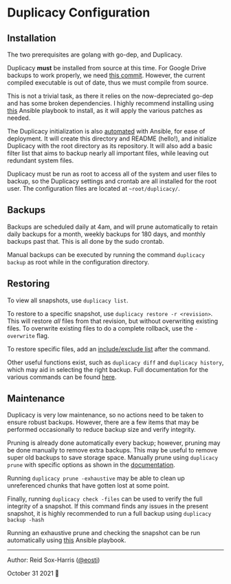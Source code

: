 # Duplicacy Configuration

## Installation
The two prerequisites are golang with go-dep, and Duplicacy. 

Duplicacy **must** be installed from source at this time. 
For Google Drive backups to work properly, we need [this commit](https://github.com/gilbertchen/duplicacy/commit/e43e848d47176144049b93938f09820c61effc72). 
However, the current compiled executable is out of date, thus we must compile from source. 

This is not a trivial task, as there it relies on the now-depreciated go-dep and has some broken dependencies. 
I highly recommend installing using [this](https://github.com/eosti/utat-ansible/blob/main/install-duplicacy.yml) Ansible playbook to install, as it will apply the various patches as needed. 

The Duplicacy initialization is also [automated](https://github.com/eosti/utat-ansible/blob/main/duplicacy-init.yml) with Ansible, for ease of deployment. 
It will create this directory and README (hello!), and initialize Duplicacy with the root directory as its repository. 
It will also add a basic filter list that aims to backup nearly all important files, while leaving out redundant system files. 

Duplicacy must be run as root to access all of the system and user files to backup, so the Duplicacy settings and crontab are all installed for the root user. 
The configuration files are located at `~root/duplicacy/`. 

## Backups
Backups are scheduled daily at 4am, and will prune automatically to retain daily backups for a month, weekly backups for 180 days, and monthly backups past that.
This is all done by the sudo crontab. 

Manual backups can be executed by running the command `duplicacy backup` as root while in the configuration directory. 

## Restoring
To view all snapshots, use `duplicacy list`. 

To restore to a specific snapshot, use `duplicacy restore -r <revision>`. 
This will restore *all* files from that revision, but without overwriting existing files. 
To overwrite existing files to do a complete rollback, use the `-overwrite` flag. 

To restore specific files, add an [include/exclude list](https://github.com/gilbertchen/duplicacy/wiki/Include-Exclude-Patterns) after the command. 

Other useful functions exist, such as `duplicacy diff` and `duplicacy history`, which may aid in selecting the right backup. 
Full documentation for the various commands can be found [here](https://github.com/gilbertchen/duplicacy/wiki). 

## Maintenance
Duplicacy is very low maintenance, so no actions need to be taken to ensure robust backups. 
However, there are a few items that may be performed occasionally to reduce backup size and verify integrity. 

Pruning is already done automatically every backup; however, pruning may be done manually to remove extra backups. 
This may be useful to remove super old backups to save storage space. 
Manually prune using `duplicacy prune` with specific options as shown in the [documentation](https://github.com/gilbertchen/duplicacy/wiki/prune). 

Running `duplicacy prune -exhaustive` may be able to clean up unreferenced chunks that have gotten lost at some point. 

Finally, running `duplicacy check -files` can be used to verify the full integrity of a snapshot. 
If this command finds any issues in the present snapshot, it is highly recommended to run a full backup using `duplicacy backup -hash`

Running an exhaustive prune and checking the snapshot can be run automatically using [this](https://github.com/eosti/utat-ansible/blob/main/duplicacy-maint.yml) Ansible playbook. 

***

Author: Reid Sox-Harris ([@eosti](https://github.com/eosti/))

October 31 2021 🎃
